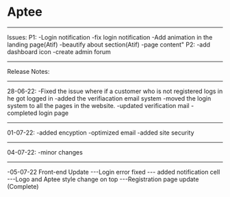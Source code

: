 # Aptee
**********************************************************************************************************
Issues:
P1:
-Login notification
-fix login notification
-Add animation in the landing page(Atif)
-beautify about section(Atif)
-page content"
P2:
-add dashboard icon
-create admin forum

**********************************************************************************************************
Release Notes:

****************************************************
28-06-22: 
-Fixed the issue where if a customer who is not registered logs in he got logged in
-added the verifiacation email system
-moved the login system to all the pages in the website.
-updated verification mail
-completed login page

****************************************************
01-07-22:
-added encyption
-optimized email
-added site security

****************************************************
04-07-22:
-minor changes

****************************************************
-05-07-22
Front-end Update
---Login error fixed
--- added notification cell
---Logo and Aptee style change on top
---Registration page update (Complete)


